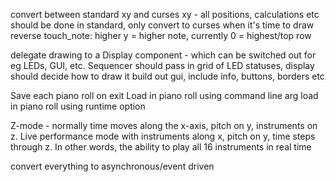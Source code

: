 convert between standard xy and curses xy - all positions, calculations etc should be done in standard, only convert to curses when it's time to draw
reverse touch_note: higher y = higher note, currently 0 = highest/top row

delegate drawing to a Display component - which can be switched out for eg LEDs, GUI, etc. Sequencer should pass in grid of LED statuses, display should decide how to draw it
build out gui, include info, buttons, borders etc

Save each piano roll on exit
Load in piano roll using command line arg
load in piano roll using runtime option

Z-mode - normally time moves along the x-axis, pitch on y, instruments on z. Live performance mode with instruments along x, pitch on y, time steps through z. In other words, the ability to play all 16 instruments in real time


convert everything to asynchronous/event driven
